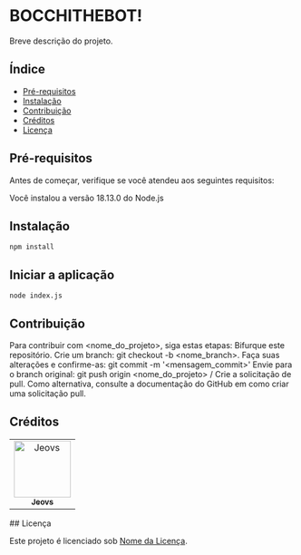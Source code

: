 # BOCCHITHEBOT!

Breve descrição do projeto.

## Índice
- [Pré-requisitos](#pré-requisitos)
- [Instalação](#instalação)
- [Contribuição](#contribuição)
- [Créditos](#créditos)
- [Licença](#licença)

## Pré-requisitos
Antes de começar, verifique se você atendeu aos seguintes requisitos:

Você instalou a versão 18.13.0 do Node.js

## Instalação

`npm install`

## Iniciar a aplicação

`node index.js`

## Contribuição

Para contribuir com <nome_do_projeto>, siga estas etapas:
Bifurque este repositório.
Crie um branch: git checkout -b <nome_branch>.
Faça suas alterações e confirme-as: git commit -m '<mensagem_commit>'
Envie para o branch original: git push origin <nome_do_projeto> / <local>
Crie a solicitação de pull.
Como alternativa, consulte a documentação do GitHub em como criar uma solicitação pull.

## Créditos
<table>
  <tr>
    <td align="center">
      <a href="https://github.com/HenriqueHagio" title="mygithub">
        <img src="https://avatars3.githubusercontent.com/u/101066434" width="100px;" alt="Jeovs"/><br>
        <sub>
          <b>Jeovs</b>
        </sub>
      </a>
    </td>
 </tr>
</table>
## Licença

Este projeto é licenciado sob [Nome da Licença](link).
